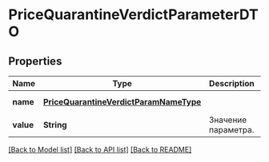 # PriceQuarantineVerdictParameterDTO
## Properties

| Name | Type | Description | Notes |
|------------ | ------------- | ------------- | -------------|
| **name** | [**PriceQuarantineVerdictParamNameType**](PriceQuarantineVerdictParamNameType.md) |  | [default to null] |
| **value** | **String** | Значение параметра. | [default to null] |

[[Back to Model list]](../README.md#documentation-for-models) [[Back to API list]](../README.md#documentation-for-api-endpoints) [[Back to README]](../README.md)

